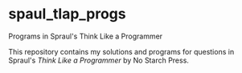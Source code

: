 # spaul_tlap_progs
Programs in Spraul's Think Like a Programmer

This repository contains my solutions and programs for questions in Spraul's _Think Like a Programmer_ by No Starch Press. 
